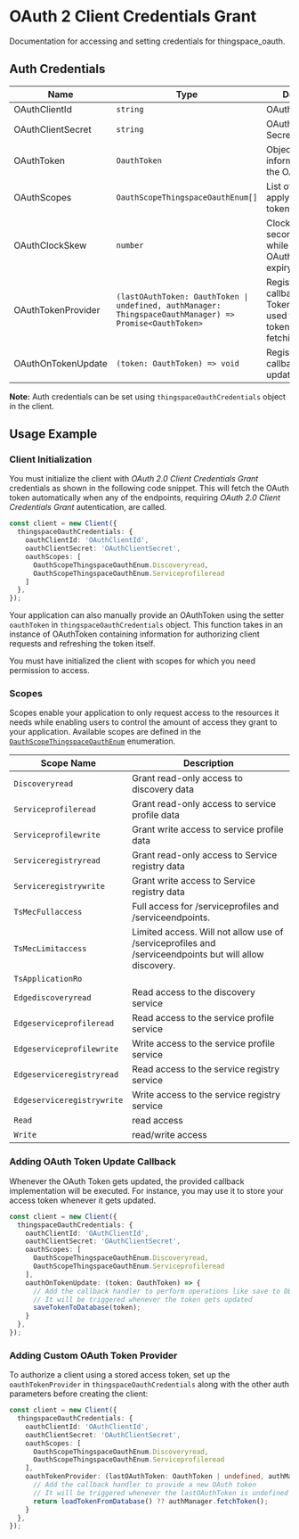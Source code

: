 
# OAuth 2 Client Credentials Grant



Documentation for accessing and setting credentials for thingspace_oauth.

## Auth Credentials

| Name | Type | Description | Setter |
|  --- | --- | --- | --- |
| OAuthClientId | `string` | OAuth 2 Client ID | `oauthClientId` |
| OAuthClientSecret | `string` | OAuth 2 Client Secret | `oauthClientSecret` |
| OAuthToken | `OauthToken` | Object for storing information about the OAuth token | `oauthToken` |
| OAuthScopes | `OauthScopeThingspaceOauthEnum[]` | List of scopes that apply to the OAuth token | `oauthScopes` |
| OAuthClockSkew | `number` | Clock skew time in seconds applied while checking the OAuth Token expiry. | `clockSkew` |
| OAuthTokenProvider | `(lastOAuthToken: OauthToken \| undefined, authManager: ThingspaceOauthManager) => Promise<OauthToken>` | Registers a callback for oAuth Token Provider used for automatic token fetching/refreshing. | `oauthTokenProvider` |
| OAuthOnTokenUpdate | `(token: OauthToken) => void` | Registers a callback for token update event. | `oauthOnTokenUpdate` |



**Note:** Auth credentials can be set using `thingspaceOauthCredentials` object in the client.

## Usage Example

### Client Initialization

You must initialize the client with *OAuth 2.0 Client Credentials Grant* credentials as shown in the following code snippet. This will fetch the OAuth token automatically when any of the endpoints, requiring *OAuth 2.0 Client Credentials Grant* autentication, are called.

```ts
const client = new Client({
  thingspaceOauthCredentials: {
    oauthClientId: 'OAuthClientId',
    oauthClientSecret: 'OAuthClientSecret',
    oauthScopes: [
      OauthScopeThingspaceOauthEnum.Discoveryread,
      OauthScopeThingspaceOauthEnum.Serviceprofileread
    ]
  },
});
```



Your application can also manually provide an OAuthToken using the setter `oauthToken` in `thingspaceOauthCredentials` object. This function takes in an instance of OAuthToken containing information for authorizing client requests and refreshing the token itself.

You must have initialized the client with scopes for which you need permission to access.

### Scopes

Scopes enable your application to only request access to the resources it needs while enabling users to control the amount of access they grant to your application. Available scopes are defined in the [`OauthScopeThingspaceOauthEnum`](../../doc/models/oauth-scope-thingspace-oauth-enum.md) enumeration.

| Scope Name | Description |
|  --- | --- |
| `Discoveryread` | Grant read-only access to discovery data |
| `Serviceprofileread` | Grant read-only access to service profile data |
| `Serviceprofilewrite` | Grant write access to service profile data |
| `Serviceregistryread` | Grant read-only access to Service registry data |
| `Serviceregistrywrite` | Grant write access to Service registry data |
| `TsMecFullaccess` | Full access for /serviceprofiles and /serviceendpoints. |
| `TsMecLimitaccess` | Limited access. Will not allow use of /serviceprofiles and /serviceendpoints but will allow discovery. |
| `TsApplicationRo` |  |
| `Edgediscoveryread` | Read access to the discovery service |
| `Edgeserviceprofileread` | Read access to the service profile service |
| `Edgeserviceprofilewrite` | Write access to the service profile service |
| `Edgeserviceregistryread` | Read access to the service registry service |
| `Edgeserviceregistrywrite` | Write access to the service registry service |
| `Read` | read access |
| `Write` | read/write access |

### Adding OAuth Token Update Callback

Whenever the OAuth Token gets updated, the provided callback implementation will be executed. For instance, you may use it to store your access token whenever it gets updated.

```ts
const client = new Client({
  thingspaceOauthCredentials: {
    oauthClientId: 'OAuthClientId',
    oauthClientSecret: 'OAuthClientSecret',
    oauthScopes: [
      OauthScopeThingspaceOauthEnum.Discoveryread,
      OauthScopeThingspaceOauthEnum.Serviceprofileread
    ],
    oauthOnTokenUpdate: (token: OauthToken) => {
      // Add the callback handler to perform operations like save to DB or file etc.
      // It will be triggered whenever the token gets updated
      saveTokenToDatabase(token);
    }
  },
});
```

### Adding Custom OAuth Token Provider

To authorize a client using a stored access token, set up the `oauthTokenProvider` in `thingspaceOauthCredentials` along with the other auth parameters before creating the client:

```ts
const client = new Client({
  thingspaceOauthCredentials: {
    oauthClientId: 'OAuthClientId',
    oauthClientSecret: 'OAuthClientSecret',
    oauthScopes: [
      OauthScopeThingspaceOauthEnum.Discoveryread,
      OauthScopeThingspaceOauthEnum.Serviceprofileread
    ],
    oauthTokenProvider: (lastOAuthToken: OauthToken | undefined, authManager: ThingspaceOauthManager) => {
      // Add the callback handler to provide a new OAuth token
      // It will be triggered whenever the lastOAuthToken is undefined or expired
      return loadTokenFromDatabase() ?? authManager.fetchToken();
    }
  },
});
```


